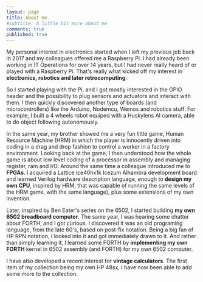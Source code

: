 ```yaml
---
layout: page
title: About me
#subtitle: A little bit more about me
comments: true
published: true
---
```


My personal interest in electronics started when I left my previous job back in 2017 and my colleagues offered me a Raspberry Pi. I had already been working in IT Operations for over 14 years, but I had never really heard of or played with a Raspberry Pi. That's really what kicked off my interest in **electronics, robotics and later retrocomputing**.

So I started playing with the Pi, and I got mostly interested in the GPIO header and the possibility to plug sensors and actuators and interact with them. I then quickly discovered another type of boards (and microcontrollers) like the Arduino, Nodemcu, Wemos and robotics stuff. For example, I built a 4 wheels robot equiped with a Huskylens AI camera, able to do object following autonomously.

In the same year, my brother showed me a very fun little game, Human Resource Machine (HRM) in which the player is innocently driven into coding in a drag and drop fashion to control a worker in a factory environment. Looking back at the game,  I then understood how the whole game is about low level coding of a processor in assembly and managing register, ram and I/O. 
Around the same time a colleague introduced me to **FPGAs**. I acquired a Lattice ice40hx1k Icezum Alhambra development board and learned Verilog hardware description language, enough to **design my own CPU**, inspired by HRM, that was capable of running the same levels of the HRM game, with the same language), plus some extensions of my own invention.

Later, inspired by Ben Eater's series on the 6502, I started building **my own 6502 breadboard computer**. The same year, I was hearing some chatter about FORTH, and I got curious. I discovered it was an old programing language, from the late 60's, based on post-fix notation. Being a big fan of HP RPN notation, I looked into it and got immediately drawn to it. And rather than simply learning it, I learned some FORTH by **implementing my own FORTH** kernel in 6502 assembly (and FORTH) for my own 6502 computer.

I have also developed a recent interest for **vintage calculators**. The first item of my collection being my own HP 48sx, I have now been able to add some more to the collection.

